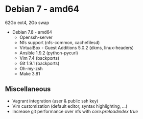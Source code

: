 # Debian 7 - amd64 #

62Go ext4, 2Go swap

 * Debian 7.8 - amd64
   * Openssh-server
   * Nfs support (nfs-common, cachefilesd)
   * VirtualBox - Guest Additions 5.0.2 (dkms, linux-headers)
   * Ansible 1.9.2 (python-pycurl)
   * Vim 7.4 (backports)
   * Git 1.9.1 (backports)
   * Oh-my-zsh
   * Make 3.81

## Miscellaneous ##

 * Vagrant integration (user & public ssh key)
 * Vim customization (default editor, syntax highlighting, ...)
 * Increase git performance over nfs with *core.preloadindex true*

